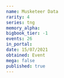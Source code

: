 ```yaml
---
name: Musketeer Data
rarity: 4
series: tng
memory_alpha:
bigbook_tier: -1
events: 26
in_portal:
date: 15/07/2021
obtained: Event
mega: false
published: true
---
```



